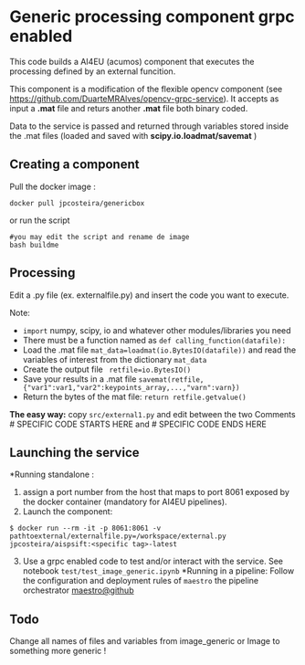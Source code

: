 # Generic processing component grpc enabled
This code builds a AI4EU (acumos) component that executes the processing defined by an external funcition.

This component is a modification of the flexible opencv component (see https://github.com/DuarteMRAlves/opencv-grpc-service).
It accepts as input a **.mat** file and returs another **.mat** file both binary coded. 

Data to the service is passed and returned through variables stored inside the .mat files (loaded and saved with **scipy.io.loadmat/savemat** )

## Creating a component
Pull the docker image :
```shell
docker pull jpcosteira/genericbox
```
or run the script  
```shell
#you may edit the script and rename de image
bash buildme
```
## Processing
Edit a .py file (ex. externalfile.py) and insert the code you want to execute.

Note:
- ```import``` numpy, scipy, io and whatever other modules/libraries you need
- There must be a function named as ```def calling_function(datafile):```
- Load the .mat file ```mat_data=loadmat(io.BytesIO(datafile))``` and read the variables of interest from the dictionary ```mat_data```
- Create the output file ``` retfile=io.BytesIO()```
- Save your results in a .mat file ```savemat(retfile,{"var1":var1,"var2":keypoints_array,...,"varn":varn})```
- Return the bytes of the mat file: ```return retfile.getvalue()```

**The easy way:** copy ```src/external1.py``` and edit between the two Comments # SPECIFIC CODE STARTS HERE and # SPECIFIC CODE ENDS HERE 

## Launching the service
*Running standalone : 
 1. assign a port number from the host that maps to port 8061 exposed by the docker container (mandatory for AI4EU pipelines).
 2. Launch the component: 
```shell
$ docker run --rm -it -p 8061:8061 -v pathtoexternal/externalfile.py=/workspace/external.py jpcosteira/aispsift:<specific tag>-latest
```
3. Use a grpc enabled code to test and/or interact with the service. See notebook ```test/test_image_generic.ipynb```
*Running in a pipeline: Follow the configuration and deployment rules of ```maestro``` the pipeline orchestrator [maestro@github](https://github.com/jpcosteira/maestro)

## Todo
Change all names of files and variables from image_generic or Image to something more generic !
